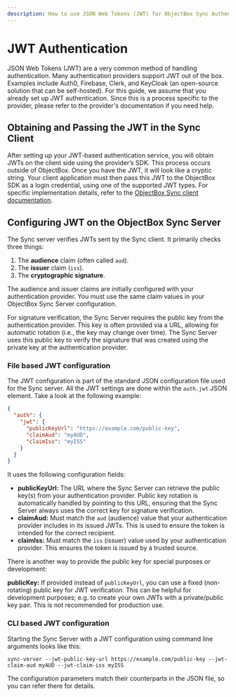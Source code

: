 ```yaml
---
description: How to use JSON Web Tokens (JWT) for ObjectBox Sync Authentication
---
```


# JWT Authentication

JSON Web Tokens (JWT) are a very common method of handling authentication. Many authentication providers support JWT out of the box. Examples include Auth0, Firebase, Clerk, and KeyCloak (an open-source solution that can be self-hosted). For this guide, we assume that you already set up JWT authentication. Since this is a process specific to the provider, please refer to the provider's documentation if you need help.

## Obtaining and Passing the JWT in the Sync Client

After setting up your JWT-based authentication service, you will obtain JWTs on the client side using the provider’s SDK. This process occurs outside of ObjectBox. Once you have the JWT, it will look like a cryptic string. Your client application must then pass this JWT to the ObjectBox SDK as a login credential, using one of the supported JWT types. For specific implementation details, refer to the [ObjectBox Sync client documentation](../sync-client.md).

## Configuring JWT on the ObjectBox Sync Server

The Sync server verifies JWTs sent by the Sync client. It primarily checks three things:

1. The **audience** claim (often called `aud`).
2. The **issuer** claim (`iss`).
3. The **cryptographic signature**.

The audience and issuer claims are initially configured with your authentication provider. You must use the same claim values in your ObjectBox Sync Server configuration.

For signature verification, the Sync Server requires the public key from the authentication provider. This key is often provided via a URL, allowing for automatic rotation (i.e., the key may change over time). The Sync Server uses this public key to verify the signature that was created using the private key at the authentication provider.

### File based JWT configuration

The JWT configuration is part of the standard JSON configuration file used for the Sync server. All the JWT settings are done within the `auth.jwt` JSON element. Take a look at the  following example:

```json
{
  "auth": {
    "jwt": {
      "publicKeyUrl": "https://example.com/public-key",
      "claimAud": "myAUD",
      "claimIss": "myISS"
    }
  }
}
```

It uses the following configuration fields:

* **publicKeyUrl:** The URL where the Sync Server can retrieve the public key(s) from your authentication provider. Public key rotation is automatically handled by pointing to this URL, ensuring that the Sync Server always uses the correct key for signature verification.
* **claimAud:** Must match the `aud` (audience) value that your authentication provider includes in its issued JWTs. This is used to ensure the token is intended for the correct recipient.
* **claimIss:** Must match the `iss` (issuer) value used by your authentication provider. This ensures the token is issued by a trusted source.

There is another way to provide the public key for special purposes or development:

**publicKey:** If provided instead of `publicKeyUrl`, you can use a fixed (non-rotating) public key for JWT verification. This can be helpful for development purposes; e.g. to create your own JWTs with a private/public key pair. This is not recommended for production use.

### CLI based JWT configuration

Starting the Sync Server with a JWT configuration using command line arguments looks like this:

`sync-verver --jwt-public-key-url https://example.com/public-key --jwt-claim-aud myAUD --jwt-claim-iss myISS`

The configuration parameters match their counterparts in the JSON file, so you can refer there for details.
